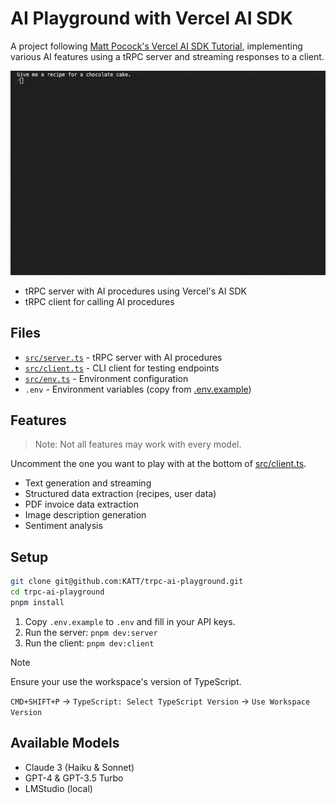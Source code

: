 # AI Playground with Vercel AI SDK

A project following [Matt Pocock's Vercel AI SDK Tutorial](https://www.aihero.dev/structured-data-from-pdfs-with-vercel-ai-sdk?list=vercel-ai-sdk-tutorial), implementing various AI features using a tRPC server and streaming responses to a client.

![Demo GIF](./demo.gif)

- tRPC server with AI procedures using Vercel's AI SDK
- tRPC client for calling AI procedures

## Files

- [`src/server.ts`](./src/server.ts) - tRPC server with AI procedures
- [`src/client.ts`](./src/client.ts) - CLI client for testing endpoints
- [`src/env.ts`](./src/env.ts) - Environment configuration
- `.env` - Environment variables (copy from [.env.example](./.env.example))

## Features

> Note: Not all features may work with every model.

Uncomment the one you want to play with at the bottom of [src/client.ts](./src/client.ts).

- Text generation and streaming
- Structured data extraction (recipes, user data)
- PDF invoice data extraction
- Image description generation
- Sentiment analysis

## Setup

```bash
git clone git@github.com:KATT/trpc-ai-playground.git
cd trpc-ai-playground
pnpm install
```

1. Copy `.env.example` to `.env` and fill in your API keys.
2. Run the server: `pnpm dev:server`
3. Run the client: `pnpm dev:client`

> [!NOTE]
>
> Ensure your use the workspace's version of TypeScript.
>
> `CMD+SHIFT+P` → `TypeScript: Select TypeScript Version` → `Use Workspace Version`

## Available Models

- Claude 3 (Haiku & Sonnet)
- GPT-4 & GPT-3.5 Turbo
- LMStudio (local)
